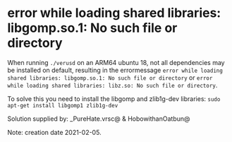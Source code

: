 # error while loading shared libraries: libgomp.so.1: No such file or directory

When running `./verusd` on an ARM64 ubuntu 18, not all dependencies may be installed on default, resulting in the errormessage `error while loading shared libraries: libgomp.so.1: No such file or directory` or `error while loading shared libraries: libz.so: No such file or directory`.

To solve this you need to install the libgomp and zlib1g-dev libraries:
`sudo apt-get install libgomp1 zlib1g-dev`

Solution supplied by: _PureHate.vrsc@ & HobowithanOatbun@

Note: creation date 2021-02-05.
